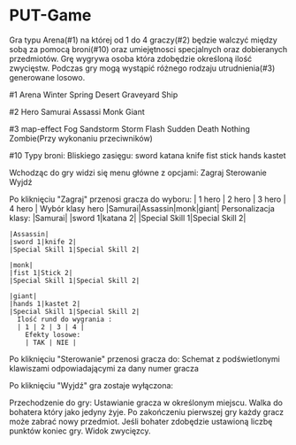 # PUT-Game
Gra typu Arena(#1) na której od 1 do 4 graczy(#2) będzie walczyć między sobą za pomocą broni(#10) oraz umiejętnosci specjalnych oraz dobieranych przedmiotów.
Grę wygrywa osoba która zdobędzie określoną ilość zwycięstw.
Podczas gry mogą wystąpić różnego rodzaju utrudnienia(#3) generowane losowo.

#1 Arena
  Winter
  Spring
  Desert
  Graveyard
  Ship
  
#2 Hero
  Samurai
  Assassi
  Monk
  Giant

#3 map-effect
  Fog
  Sandstorm
  Storm
  Flash
  Sudden Death
  Nothing
  Zombie(Przy wykonaniu przeciwników)
  
#10 Typy broni:
  Bliskiego zasięgu:
    sword
    katana
    knife
    fist
    stick
    hands
    kastet


Wchodząc do gry widzi się menu główne z opcjami:
Zagraj
Sterowanie
Wyjdź

Po kliknięciu "Zagraj" przenosi gracza do wyboru:
| 1 hero | 2 hero | 3 hero | 4 hero |
  Wybór klasy hero 
  |Samurai|Assassin|monk|giant|
    Personalizacja klasy:
    |Samurai|
    |sword 1|katana 2|
    |Special Skill 1|Special Skill 2|
    
    |Assassin|
    |sword 1|knife 2|
    |Special Skill 1|Special Skill 2|
    
    |monk|
    |fist 1|Stick 2|
    |Special Skill 1|Special Skill 2|
    
    |giant|
    |hands 1|kastet 2|
    |Special Skill 1|Special Skill 2|
      Ilość rund do wygrania :
      | 1 | 2 | 3 | 4 |
        Efekty losowe:
        | TAK | NIE |
Po kliknięciu "Sterowanie" przenosi gracza do:
Schemat z podświetlonymi klawiszami odpowiadającymi za dany numer gracza

Po kliknięciu "Wyjdź" gra zostaje wyłączona:

Przechodzenie do gry:
  Ustawianie gracza w określonym miejscu.
  Walka do bohatera który jako jedyny żyje.
  Po zakończeniu pierwszej gry każdy gracz może zabrać nowy przedmiot.
  Jeśli bohater zdobędzie ustawioną liczbę punktów koniec gry.
  Widok zwycięzcy.
  
